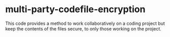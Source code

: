 # multi-party-codefile-encryption
This code provides a method to work collaboratively on a coding project but keep the contents of the files secure, to only those working on the project. 
